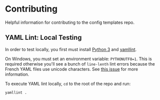 # Contributing

Helpful information for contributing to the config templates repo.

## YAML Lint: Local Testing

In order to test locally, you first must install [Python 3] and [yamllint].

On Windows, you must set an environment variable: `PYTHONUTF8=1`. This is required otherwise you'll
see a bunch of `line-lenth` lint errors because the French YAML files use unicode characters. See
[this issue][line-length-bug] for more information.

To execute YAML lint locally, `cd` to the root of the repo and run:

```bash
yamllint .
```

[Python 3]: https://www.python.org/downloads/
[yamllint]: https://yamllint.readthedocs.io/en/stable/quickstart.html#installing-yamllint
[line-length-bug]: https://github.com/adrienverge/yamllint/issues/530#issuecomment-1402452147
